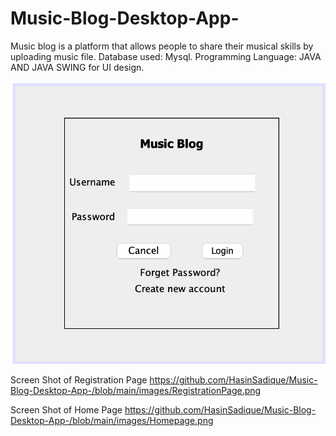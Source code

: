# Music-Blog-Desktop-App-
Music blog is a platform that allows people to share their musical skills by uploading music file. 
Database used: Mysql. 
Programming Language: JAVA AND JAVA SWING for UI design.


![Screen Shot of Login Page](https://github.com/HasinSadique/Music-Blog-Desktop-App-/blob/main/images/LoginPage.png)

Screen Shot of Registration Page
https://github.com/HasinSadique/Music-Blog-Desktop-App-/blob/main/images/RegistrationPage.png

Screen Shot of Home Page
https://github.com/HasinSadique/Music-Blog-Desktop-App-/blob/main/images/Homepage.png
